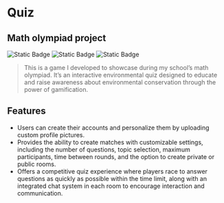 # **Quiz**
## Math olympiad project

![Static Badge](https://img.shields.io/badge/Back-SpringBoot-grenn)
![Static Badge](https://img.shields.io/badge/Front-ReactJs-purple)
![Static Badge](https://img.shields.io/badge/database-PostgreSQL-blue)


>This is a game I developed to showcase during my school’s math olympiad. It’s an interactive environmental quiz designed to educate and raise awareness about environmental conservation through the power of gamification.

## Features

- Users can create their accounts and personalize them by uploading custom profile pictures.
- Provides the ability to create matches with customizable settings, including the number of questions, topic selection, maximum participants, time between rounds, and the option to create private or public rooms.
- Offers a competitive quiz experience where players race to answer questions as quickly as possible within the time limit, along with an integrated chat system in each room to encourage interaction and communication.






